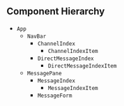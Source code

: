 ## Component Hierarchy

* `App`
  * `NavBar`
    <!-- * `UserAccount` -->
    * `ChannelIndex`
      * `ChannelIndexItem`
    * `DirectMessageIndex`
      * `DirectMessageIndexItem`
    <!-- * `UserSearchBar` -->
  * `MessagePane`
    * `MessageIndex`
      * `MessageIndexItem`
    * `MessageForm`
  <!-- * `UserForm` -->
